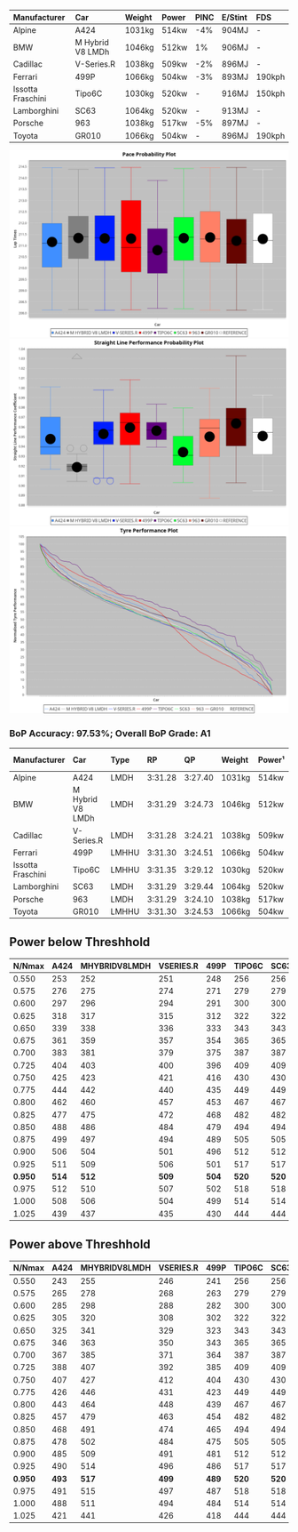 |Manufacturer|Car|Weight|Power|PINC|E/Stint|FDS|
|:-|:-|:-|:-|:-|:-|:-|
|Alpine|A424|1031kg|514kw|-4%|904MJ|-|
|BMW|M Hybrid V8 LMDh|1046kg|512kw|1%|906MJ|-|
|Cadillac|V-Series.R|1038kg|509kw|-2%|896MJ|-|
|Ferrari|499P|1066kg|504kw|-3%|893MJ|190kph|
|Issotta Fraschini|Tipo6C|1030kg|520kw|-|916MJ|150kph|
|Lamborghini|SC63|1064kg|520kw|-|913MJ|-|
|Porsche|963|1038kg|517kw|-5%|897MJ|-|
|Toyota|GR010|1066kg|504kw|-|896MJ|190kph|

![PACECHART](./IMG/AUTO.png)
![STRAIGHTLINEPERFORMANCECHART](./IMG/AUTO_sp.png)
![TYREPERFORMANCECHART](./IMG/AUTO_tw.png)

### BoP Accuracy: 97.53%; Overall BoP Grade: A1
|Manufacturer|Car|Type|RP|QP|Weight|Power¹|Threshhold|PINC|Power²|E/Stint|AVG Vmax|FDS|RDLC|L/Stint|BOP-Grade|ModelAccuracy|ModelPoints|Match%|
|:-|:-|:-|:-|:-|:-|:-|:-|:-|:-|:-|:-|:-|:-|:-|:-|:-|:-|:-|
|Alpine|A424|LMDH|3:31.28|3:27.40|1031kg|514kw|210.0kph|-4%|493kw|904MJ|328.28kph|-|1.03|12|~A1|81.15%|521|100.00%|
|BMW|M Hybrid V8 LMDh|LMDH|3:31.29|3:24.73|1046kg|512kw|210.0kph|1%|517kw|906MJ|324.99kph|-|1.02|12|~A1|98.60%|1690|100.00%|
|Cadillac|V-Series.R|LMDH|3:31.28|3:24.21|1038kg|509kw|210.0kph|-2%|499kw|896MJ|328.56kph|-|1.02|12|~A1|91.10%|1770|98.04%|
|Ferrari|499P|LMHHU|3:31.30|3:24.51|1066kg|504kw|210.0kph|-3%|489kw|893MJ|328.41kph|190kph|1.03|12|~A1|84.26%|2292|100.00%|
|Issotta Fraschini|Tipo6C|LMHHU|3:31.35|3:29.12|1030kg|520kw|0.0kph|-|520kw|916MJ|331.32kph|150kph|1.08|12|+A2|66.67%|96|90.36%|
|Lamborghini|SC63|LMDH|3:31.29|3:29.44|1064kg|520kw|210.0kph|-|520kw|913MJ|326.17kph|-|1.03|12|+A2|96.77%|419|91.80%|
|Porsche|963|LMDH|3:31.29|3:24.10|1038kg|517kw|210.0kph|-5%|491kw|897MJ|328.40kph|-|1.02|12|~A1|93.14%|5746|100.00%|
|Toyota|GR010|LMHHU|3:31.30|3:24.53|1066kg|504kw|210.0kph|-|504kw|896MJ|329.89kph|190kph|1.02|12|~A1|87.37%|3154|100.00%|

## Power below Threshhold
|N/Nmax|A424|MHYBRIDV8LMDH|VSERIES.R|499P|TIPO6C|SC63|963|GR010|
|:-|:-|:-|:-|:-|:-|:-|:-|:-|
|0.550|253|252|251|248|256|256|255|248|
|0.575|276|275|274|271|279|279|278|271|
|0.600|297|296|294|291|300|300|298|291|
|0.625|318|317|315|312|322|322|320|312|
|0.650|339|338|336|333|343|343|341|333|
|0.675|361|359|357|354|365|365|363|354|
|0.700|383|381|379|375|387|387|385|375|
|0.725|404|403|400|396|409|409|407|396|
|0.750|425|423|421|416|430|430|427|416|
|0.775|444|442|440|435|449|449|446|435|
|0.800|462|460|457|453|467|467|464|453|
|0.825|477|475|472|468|482|482|479|468|
|0.850|488|486|484|479|494|494|491|479|
|0.875|499|497|494|489|505|505|502|489|
|0.900|506|504|501|496|512|512|509|496|
|0.925|511|509|506|501|517|517|514|501|
|**0.950**|**514**|**512**|**509**|**504**|**520**|**520**|**517**|**504**|
|0.975|512|510|507|502|518|518|515|502|
|1.000|508|506|504|499|514|514|511|499|
|1.025|439|437|435|430|444|444|441|430|

## Power above Threshhold
|N/Nmax|A424|MHYBRIDV8LMDH|VSERIES.R|499P|TIPO6C|SC63|963|GR010|
|:-|:-|:-|:-|:-|:-|:-|:-|:-|
|0.550|243|255|246|241|256|256|242|248|
|0.575|265|278|268|263|279|279|264|271|
|0.600|285|298|288|282|300|300|284|291|
|0.625|305|320|308|302|322|322|304|312|
|0.650|325|341|329|323|343|343|324|333|
|0.675|346|363|350|343|365|365|345|354|
|0.700|367|385|371|364|387|387|366|375|
|0.725|388|407|392|385|409|409|386|396|
|0.750|407|427|412|404|430|430|406|416|
|0.775|426|446|431|423|449|449|424|435|
|0.800|443|464|448|439|467|467|441|453|
|0.825|457|479|463|454|482|482|455|468|
|0.850|468|491|474|465|494|494|466|479|
|0.875|478|502|484|475|505|505|476|489|
|0.900|485|509|491|481|512|512|483|496|
|0.925|490|514|496|486|517|517|488|501|
|**0.950**|**493**|**517**|**499**|**489**|**520**|**520**|**491**|**504**|
|0.975|491|515|497|487|518|518|489|502|
|1.000|488|511|494|484|514|514|486|499|
|1.025|421|441|426|418|444|444|419|430|

